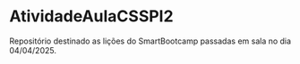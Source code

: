 # AtividadeAulaCSSPI2
Repositório destinado as lições do SmartBootcamp passadas em sala no dia 04/04/2025.
